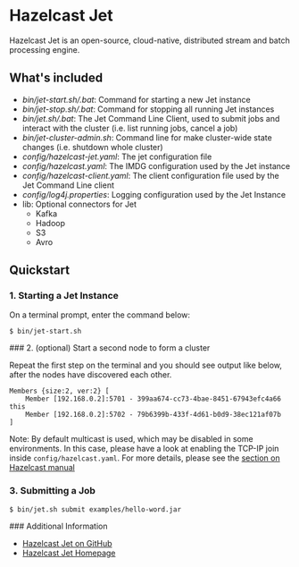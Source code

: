 # Hazelcast Jet 

Hazelcast Jet is an open-source, cloud-native, distributed stream and batch processing engine.

## What's included

* *bin/jet-start.sh/.bat*: Command for starting a new Jet instance
* *bin/jet-stop.sh/.bat*: Command for stopping all running Jet instances
* *bin/jet.sh/.bat*: The Jet Command Line Client, used to submit jobs and interact with the cluster (i.e. list running jobs, cancel a job)
* *bin/jet-cluster-admin.sh*: Command line for make cluster-wide state changes (i.e. shutdown whole cluster)
* *config/hazelcast-jet.yaml*: The jet configuration file
* *config/hazelcast.yaml*: The IMDG configuration used by the Jet instance
* *config/hazelcast-client.yaml*: The client configuration file used by the Jet Command Line client
* *config/log4j.properties*: Logging configuration used by the Jet Instance
* lib: Optional connectors for Jet
    * Kafka
    * Hadoop
    * S3
    * Avro

## Quickstart

### 1. Starting a Jet Instance

On a terminal prompt, enter the command below:

```
$ bin/jet-start.sh
```

### 2. (optional) Start a second node to form a cluster

Repeat the first step on the terminal and you should see output like below, after the nodes have 
discovered each other. 

```
Members {size:2, ver:2} [
	Member [192.168.0.2]:5701 - 399aa674-cc73-4bae-8451-67943efc4a66 this
	Member [192.168.0.2]:5702 - 79b6399b-433f-4d61-b0d9-38ec121af07b
]
```

Note: By default multicast is used, which may be disabled in some environments. In this case, please
have a look at enabling the TCP-IP join inside `config/hazelcast.yaml`. For more details, please
see the [section on Hazelcast manual](https://docs.hazelcast.org/docs/3.12.3/manual/html-single/index.html#setting-up-clusters)

### 3. Submitting a Job

```
$ bin/jet.sh submit examples/hello-word.jar
```


### Additional Information

* [Hazelcast Jet on GitHub](https://github.com/hazelcast-jet)
* [Hazelcast Jet Homepage](https://jet.hazelcast.org)
